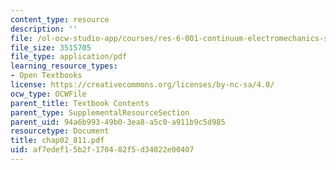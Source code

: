 ```yaml
---
content_type: resource
description: ''
file: /ol-ocw-studio-app/courses/res-6-001-continuum-electromechanics-spring-2009/af7edef15b2f170482f5d34022e00407_chap02_811.pdf
file_size: 3515705
file_type: application/pdf
learning_resource_types:
- Open Textbooks
license: https://creativecommons.org/licenses/by-nc-sa/4.0/
ocw_type: OCWFile
parent_title: Textbook Contents
parent_type: SupplementalResourceSection
parent_uid: 94a6b993-49b0-3ea8-a5c0-a911b9c5d985
resourcetype: Document
title: chap02_811.pdf
uid: af7edef1-5b2f-1704-82f5-d34022e00407
---
```

